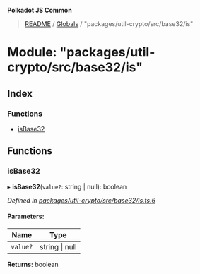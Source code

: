 **Polkadot JS Common**

> [README](../README.md) / [Globals](../globals.md) / "packages/util-crypto/src/base32/is"

# Module: "packages/util-crypto/src/base32/is"

## Index

### Functions

* [isBase32](_packages_util_crypto_src_base32_is_.md#isbase32)

## Functions

### isBase32

▸ **isBase32**(`value?`: string \| null): boolean

*Defined in [packages/util-crypto/src/base32/is.ts:6](https://github.com/polkadot-js/common/blob/ce964d2f/packages/util-crypto/src/base32/is.ts#L6)*

#### Parameters:

Name | Type |
------ | ------ |
`value?` | string \| null |

**Returns:** boolean
